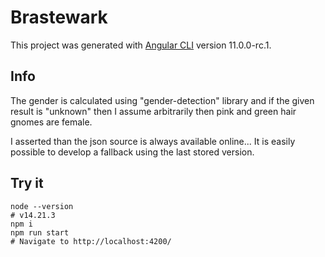 # Brastewark

This project was generated with [Angular CLI](https://github.com/angular/angular-cli) version 11.0.0-rc.1.

## Info
The gender is calculated using "gender-detection" library and if the given result is "unknown" then I assume arbitrarily then pink and green hair gnomes are female.

I asserted than the json source is always available online... It is easily possible to develop a fallback using the last stored version.

## Try it

```
node --version
# v14.21.3
npm i
npm run start
# Navigate to http://localhost:4200/
```
